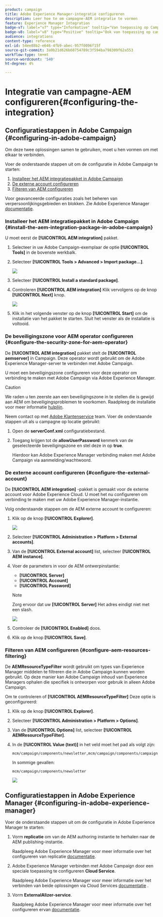 ```yaml
---
product: campaign
title: Adobe Experience Manager-integratie configureren
description: Leer hoe te om campagne-AEM integratie te vormen
feature: Experience Manager Integration
badge-v7: label="v7" type="Informative" tooltip="Van toepassing op Campaign Classic v7"
badge-v8: label="v8" type="Positive" tooltip="Ook van toepassing op campagne v8"
audience: integrations
content-type: reference
exl-id: 54ee88b2-e646-4fb9-abec-957f0096f15f
source-git-commit: 3a9b21d626b60754789c3f594ba798309f62a553
workflow-type: tm+mt
source-wordcount: '540'
ht-degree: 4%

---
```


# Integratie van campagne-AEM configureren{#configuring-the-integration}



## Configuratiestappen in Adobe Campaign {#configuring-in-adobe-campaign}

Om deze twee oplossingen samen te gebruiken, moet u hen vormen om met elkaar te verbinden.

Voer de onderstaande stappen uit om de configuratie in Adobe Campaign te starten:

1. [Installeer het AEM integratiepakket in Adobe Campaign](#install-the-aem-integration-package-in-adobe-campaign)
1. [De externe account configureren](#configure-the-external-account)
1. [Filteren van AEM configureren](#configure-aem-resources-filtering)

Voor geavanceerde configuraties zoals het beheren van verpersoonlijkingsgebieden en blokken. Zie Adobe Experience Manager [documentatie](https://helpx.adobe.com/experience-manager/6-5/sites/administering/using/campaignonpremise.html).

### Installeer het AEM integratiepakket in Adobe Campaign {#install-the-aem-integration-package-in-adobe-campaign}

U moet eerst de **[!UICONTROL AEM integration]** pakket.

1. Selecteer in uw Adobe Campaign-exemplaar de optie **[!UICONTROL Tools]** in de bovenste werkbalk.
1. Selecteer **[!UICONTROL Tools > Advanced > Import package...]**.

   ![](assets/aem_config_1.png)

1. Selecteer **[!UICONTROL Install a standard package]**.
1. Controleren **[!UICONTROL AEM integration]** Klik vervolgens op de knop **[!UICONTROL Next]** knop.

   ![](assets/aem_config_2.png)

1. Klik in het volgende venster op de knop **[!UICONTROL Start]** om de installatie van het pakket te starten. Sluit het venster als de installatie is voltooid.

### De beveiligingszone voor AEM operator configureren {#configure-the-security-zone-for-aem-operator}

De **[!UICONTROL AEM integration]** pakket stelt de **[!UICONTROL aemserver]** in Campaign. Deze operator wordt gebruikt om de Adobe Experience Manager-server te verbinden met Adobe Campaign.

U moet een beveiligingszone configureren voor deze operator om verbinding te maken met Adobe Campaign via Adobe Experience Manager.

>[!CAUTION]
>
>We raden u ten zeerste aan een beveiligingszone in te stellen die is gewijd aan AEM om beveiligingsproblemen te voorkomen. Raadpleeg de installatie voor meer informatie [hulplijn](../../installation/using/security-zones.md).

Neem contact op met [Adobe Klantenservice](https://helpx.adobe.com/nl/enterprise/admin-guide.html/enterprise/using/support-for-experience-cloud.ug.html) team. Voer de onderstaande stappen uit als u campagne op locatie gebruikt:

1. Open de **serverConf.xml** configuratiebestand.
1. Toegang krijgen tot de **allowUserPassword** kenmerk van de geselecteerde beveiligingszone en stel deze in op **true**.

   Hierdoor kan Adobe Experience Manager verbinding maken met Adobe Campaign via aanmelding/wachtwoord.

### De externe account configureren {#configure-the-external-account}

De **[!UICONTROL AEM integration]** -pakket is gemaakt voor de externe account voor Adobe Experience Cloud. U moet het nu configureren om verbinding te maken met uw Adobe Experience Manager-instantie.

Volg onderstaande stappen om de AEM externe account te configureren:

1. Klik op de knop **[!UICONTROL Explorer]**.

   ![](assets/aem_config_3.png)

1. Selecteer **[!UICONTROL Administration > Platform > External accounts]**.
1. Van de **[!UICONTROL External account]** list, selecteer **[!UICONTROL AEM instance]**.
1. Voer de parameters in voor de AEM ontwerpinstantie:

   * **[!UICONTROL Server]**
   * **[!UICONTROL Account]**
   * **[!UICONTROL Password]**

   >[!NOTE]
   >
   >Zorg ervoor dat uw **[!UICONTROL Server]** Het adres eindigt niet met een slash.

   ![](assets/aem_config_4.png)

1. Controleer de **[!UICONTROL Enabled]** doos.
1. Klik op de knop **[!UICONTROL Save]**.

### Filteren van AEM configureren {#configure-aem-resources-filtering}

De **AEMResourceTypeFilter** wordt gebruikt om types van Experience Manager middelen te filtreren die in Adobe Campaign kunnen worden gebruikt. Op deze manier kan Adobe Campaign inhoud van Experience Managers ophalen die specifiek is ontworpen voor gebruik in alleen Adobe Campaign.

Om te controleren of **[!UICONTROL AEMResourceTypeFilter]** Deze optie is geconfigureerd:

1. Klik op de knop **[!UICONTROL Explorer]**.
1. Selecteer **[!UICONTROL Administration > Platform > Options]**.
1. Van de **[!UICONTROL Options]** list, selecteer **[!UICONTROL AEMResourceTypeFilter]**.
1. In de **[!UICONTROL Value (text)]** in het veld moet het pad als volgt zijn:

   ```
   mcm/campaign/components/newsletter,mcm/campaign/components/campaign_newsletterpage,mcm/neolane/components/newsletter
   ```

   In sommige gevallen:

   ```
   mcm/campaign/components/newsletter
   ```

   ![](assets/aem_config_5.png)

## Configuratiestappen in Adobe Experience Manager {#configuring-in-adobe-experience-manager}

Voer de onderstaande stappen uit om de configuratie in Adobe Experience Manager te starten:

1. Vorm **replicatie** om van de AEM authoring instantie te herhalen naar de AEM publishing-instantie.

   Raadpleeg Adobe Experience Manager voor meer informatie over het configureren van replicatie [documentatie](https://helpx.adobe.com/experience-manager/6-5/sites/deploying/using/replication.html).

1. Adobe Experience Manager verbinden met Adobe Campaign door een speciale toepassing te configureren **Cloud Service**.

   Raadpleeg Adobe Experience Manager voor meer informatie over het verbinden van beide oplossingen via Cloud Services [documentatie](https://helpx.adobe.com/experience-manager/6-5/sites/administering/using/campaignonpremise.html#ConfiguringAdobeExperienceManager) .

1. Vorm **ExternalAlizer-service**.

   Raadpleeg Adobe Experience Manager voor meer informatie over het configureren ervan [documentatie](https://helpx.adobe.com/experience-manager/6-5/sites/developing/using/externalizer.html).
